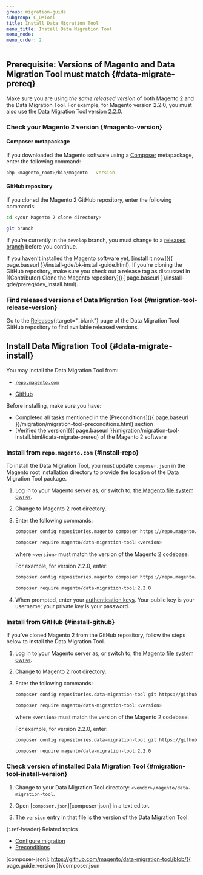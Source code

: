 ```yaml
---
group: migration-guide
subgroup: C_DMTool
title: Install Data Migration Tool
menu_title: Install Data Migration Tool
menu_node:
menu_order: 2
---
```


## Prerequisite: Versions of Magento and Data Migration Tool must match {#data-migrate-prereq}

Make sure you are using *the same released version* of both Magento 2 and the Data Migration Tool. For example, for Magento version 2.2.0, you must also use the Data Migration Tool version 2.2.0.

### Check your Magento 2 version {#magento-version}

#### Composer metapackage

If you downloaded the Magento software using a [Composer](https://glossary.magento.com/composer) metapackage, enter the following command:

```bash
php <magento_root>/bin/magento --version
```

#### GitHub repository

If you cloned the Magento 2 GitHub repository, enter the following commands:

```bash
cd <your Magento 2 clone directory>
```

```bash
git branch
```

If you're currently in the `develop` branch, you must change to a <a href="{{ page.baseurl }}/install-gde/install/cli/dev_downgrade.html">released branch</a> before you continue.

If you haven't installed the Magento software yet, [install it now]({{ page.baseurl }}/install-gde/bk-install-guide.html).
If you're cloning the GitHub repository, make sure you check out a release tag as discussed in [(Contributor) Clone the Magento repository]({{ page.baseurl }}/install-gde/prereq/dev_install.html).

### Find released versions of Data Migration Tool {#migration-tool-release-version}

Go to the [Releases](https://github.com/magento/data-migration-tool/releases){:target="_blank"} page of the Data Migration Tool GitHub repository to find available released versions.

## Install Data Migration Tool {#data-migrate-install}

You may install the Data Migration Tool from:

*  [`repo.magento.com`](#install-repo)

*  [GitHub](#install-github)

Before installing, make sure you have:

*  Completed all tasks mentioned in the [Preconditions]({{ page.baseurl }}/migration/migration-tool-preconditions.html) section
*  [Verified the version]({{ page.baseurl }}/migration/migration-tool-install.html#data-migrate-prereq) of the Magento 2 software

### Install from `repo.magento.com` {#install-repo}

To install the Data Migration Tool, you must update `composer.json` in the Magento root installation directory to provide the location of the Data Migration Tool package.

1. Log in to your Magento server as, or switch to, <a href="{{ page.baseurl }}/install-gde/prereq/apache-user.html">the Magento file system owner</a>.
1. Change to Magento 2 root directory.
1. Enter the following commands:

   ```bash
   composer config repositories.magento composer https://repo.magento.com
   ```

   ```bash
   composer require magento/data-migration-tool:<version>
   ```

   where `<version>` must match the version of the Magento 2 codebase.

   For example, for version 2.2.0, enter:

   ```bash
   composer config repositories.magento composer https://repo.magento.com
   ```

   ```bash
   composer require magento/data-migration-tool:2.2.0
   ```

1. When prompted, enter your <a href="{{ page.baseurl }}/install-gde/prereq/connect-auth.html">authentication keys</a>. Your public key is your username; your private key is your password.

### Install from GitHub {#install-github}

If you've cloned Magento 2 from the GitHub repository, follow the steps below to install the Data Migration Tool.

1. Log in to your Magento server as, or switch to, <a href="{{ page.baseurl }}/install-gde/prereq/apache-user.html">the Magento file system owner</a>.
1. Change to Magento 2 root directory.
1. Enter the following commands:

   ```bash
   composer config repositories.data-migration-tool git https://github.com/magento/data-migration-tool
   ```

   ```bash
   composer require magento/data-migration-tool:<version>
   ```

   where `<version>` must match the version of the Magento 2 codebase.

   For example, for version 2.2.0, enter:

   ```bash
   composer config repositories.data-migration-tool git https://github.com/magento/data-migration-tool
   ```

   ```bash
   composer require magento/data-migration-tool:2.2.0
   ```

### Check version of installed Data Migration Tool {#migration-tool-install-version}

1. Change to your Data Migration Tool directory: `<vendor>/magento/data-migration-tool`.

1. Open [`composer.json`][composer-json] in a text editor.

1. The `version` entry in that file is the version of the Data Migration Tool.

{:.ref-header}
Related topics

*  <a href="{{ page.baseurl }}/migration/migration-tool-configure.html">Configure migration</a>
*  <a href="{{ page.baseurl }}/migration/migration-tool-preconditions.html">Preconditions</a>

[composer-json]: https://github.com/magento/data-migration-tool/blob/{{ page.guide_version }}/composer.json
